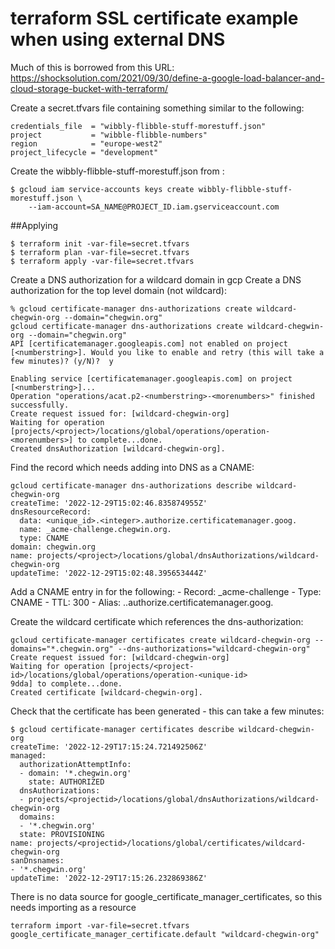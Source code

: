 # terraform SSL certificate example when using external DNS

Much of this is borrowed from this URL: https://shocksolution.com/2021/09/30/define-a-google-load-balancer-and-cloud-storage-bucket-with-terraform/

Create a secret.tfvars file containing something similar to the following:

```
credentials_file  = "wibbly-flibble-stuff-morestuff.json"
project           = "wibble-flibble-numbers"
region            = "europe-west2"
project_lifecycle = "development"
```

Create the   wibbly-flibble-stuff-morestuff.json from :
```
$ gcloud iam service-accounts keys create wibbly-flibble-stuff-morestuff.json \
    --iam-account=SA_NAME@PROJECT_ID.iam.gserviceaccount.com 
```
##Applying

```
$ terraform init -var-file=secret.tfvars
$ terraform plan -var-file=secret.tfvars
$ terraform apply -var-file=secret.tfvars
```

Create a DNS authorization for a wildcard domain in gcp
Create a DNS authorization for the top level domain (not wildcard):


```
% gcloud certificate-manager dns-authorizations create wildcard-chegwin-org --domain="chegwin.org"
gcloud certificate-manager dns-authorizations create wildcard-chegwin-org --domain="chegwin.org"
API [certificatemanager.googleapis.com] not enabled on project [<numberstring>]. Would you like to enable and retry (this will take a 
few minutes)? (y/N)?  y

Enabling service [certificatemanager.googleapis.com] on project [<numberstring>]...
Operation "operations/acat.p2-<numberstring>-<morenumbers>" finished successfully.
Create request issued for: [wildcard-chegwin-org]
Waiting for operation [projects/<project>/locations/global/operations/operation-<morenumbers>] to complete...done.                                                                                                            
Created dnsAuthorization [wildcard-chegwin-org].

```
Find the record which needs adding into DNS as a CNAME:

```
gcloud certificate-manager dns-authorizations describe wildcard-chegwin-org
createTime: '2022-12-29T15:02:46.835874955Z'
dnsResourceRecord:
  data: <unique_id>.<integer>.authorize.certificatemanager.goog.
  name: _acme-challenge.chegwin.org.
  type: CNAME
domain: chegwin.org
name: projects/<project>/locations/global/dnsAuthorizations/wildcard-chegwin-org
updateTime: '2022-12-29T15:02:48.395653444Z'
```

Add a CNAME entry in for the following: - Record: _acme-challenge - Type: CNAME - TTL: 300 - Alias: <longstring>.<integer>.authorize.certificatemanager.goog.

Create the wildcard certificate which references the dns-authorization:

```
gcloud certificate-manager certificates create wildcard-chegwin-org --domains="*.chegwin.org" --dns-authorizations="wildcard-chegwin-org"
Create request issued for: [wildcard-chegwin-org]
Waiting for operation [projects/<project-id>/locations/global/operations/operation-<unique-id>
9dda] to complete...done.                                                                                                            
Created certificate [wildcard-chegwin-org].
```

Check that the certificate has been generated - this can take a few minutes: 

```
$ gcloud certificate-manager certificates describe wildcard-chegwin-org
createTime: '2022-12-29T17:15:24.721492506Z'
managed:
  authorizationAttemptInfo:
  - domain: '*.chegwin.org'
    state: AUTHORIZED
  dnsAuthorizations:
  - projects/<projectid>/locations/global/dnsAuthorizations/wildcard-chegwin-org
  domains:
  - '*.chegwin.org'
  state: PROVISIONING
name: projects/<projectid>/locations/global/certificates/wildcard-chegwin-org
sanDnsnames:
- '*.chegwin.org'
updateTime: '2022-12-29T17:15:26.232869386Z'
```



There is no data source for google_certificate_manager_certificates, so this needs importing as a resource

```
terraform import -var-file=secret.tfvars google_certificate_manager_certificate.default "wildcard-chegwin-org"
```
